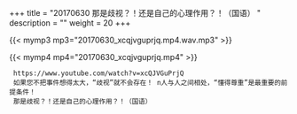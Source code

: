 +++
title = "20170630  那是歧视？！还是自己的心理作用？！（国语） "
description = ""
weight = 20
+++

{{< mymp3 mp3="20170630_xcqjvguprjq.mp4.wav.mp3" >}}

{{< mymp4 mp4="20170630_xcqjvguprjq.mp4" >}}

     https://www.youtube.com/watch?v=xcQJVGuPrjQ 
     如果您不把事件想得太大，“歧视”就不会存在！ n人与人之间相处，“懂得尊重”是最重要的前提条件！ 
     那是歧视？！还是自己的心理作用？！（国语） 
